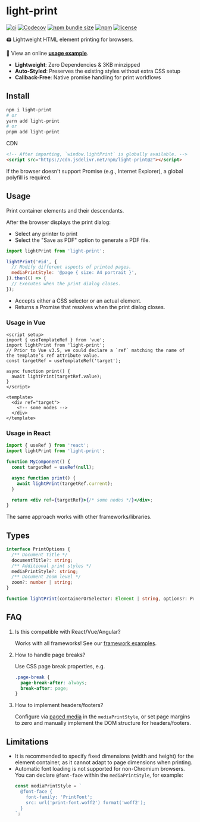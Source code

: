 # light-print

[![ci](https://img.shields.io/github/actions/workflow/status/xunmi1/light-print/ci.yml?style=flat-square&logo=github)](https://github.com/xunmi1/light-print/actions/workflows/ci.yml)
[![Codecov](https://img.shields.io/codecov/c/github/xunmi1/light-print/main?token=bi8naFdmmW&style=flat-square)](https://codecov.io/github/xunmi1/light-print)
[![npm bundle size](https://img.shields.io/bundlephobia/minzip/light-print?style=flat-square)](https://www.npmjs.com/package/light-print)
[![npm](https://img.shields.io/npm/v/light-print?style=flat-square)](https://www.npmjs.com/package/light-print)
[![license](https://img.shields.io/npm/l/light-print?style=flat-square)](https://www.npmjs.com/package/light-print)

🖨️ Lightweight HTML element printing for browsers.

🚀 View an online [**usage example**](https://xunmi1.github.io/light-print/examples/index.html).

- **Lightweight**: Zero Dependencies & 3KB minzipped
- **Auto-Styled**: Preserves the existing styles without extra CSS setup
- **Callback-Free**: Native promise handling for print workflows

## Install

```bash
npm i light-print
# or
yarn add light-print
# or
pnpm add light-print
```

CDN

```html
<!-- After importing, `window.lightPrint` is globally available. -->
<script src="https://cdn.jsdelivr.net/npm/light-print@2"></script>
```

If the browser doesn't support Promise (e.g., Internet Explorer), a global polyfill is required.

## Usage

Print container elements and their descendants.

After the browser displays the print dialog:

- Select any printer to print
- Select the "Save as PDF" option to generate a PDF file.

```js
import lightPrint from 'light-print';

lightPrint('#id', {
  // Modify different aspects of printed pages.
  mediaPrintStyle: '@page { size: A4 portrait }',
}).then(() => {
  // Executes when the print dialog closes.
});
```

- Accepts either a CSS selector or an actual element.
- Returns a Promise that resolves when the print dialog closes.

### Usage in Vue

```vue
<script setup>
import { useTemplateRef } from 'vue';
import lightPrint from 'light-print';
// Prior to Vue v3.5, we could declare a `ref` matching the name of the template’s ref attribute value.
const targetRef = useTemplateRef('target');

async function print() {
  await lightPrint(targetRef.value);
}
</script>

<template>
  <div ref="target">
    <!-- some nodes -->
  </div>
</template>
```

### Usage in React

```jsx
import { useRef } from 'react';
import lightPrint from 'light-print';

function MyComponent() {
  const targetRef = useRef(null);

  async function print() {
    await lightPrint(targetRef.current);
  }

  return <div ref={targetRef}>{/* some nodes */}</div>;
}
```

The same approach works with other frameworks/libraries.

## Types

```ts
interface PrintOptions {
  /** Document title */
  documentTitle?: string;
  /** Additional print styles */
  mediaPrintStyle?: string;
  /** Document zoom level */
  zoom?: number | string;
}

function lightPrint(containerOrSelector: Element | string, options?: PrintOptions): Promise<void>;
```

## FAQ

1. Is this compatible with React/Vue/Angular?

   Works with all frameworks! See our [framework examples](#usage-in-vue).

2. How to handle page breaks?

   Use CSS page break properties, e.g.

   ```css
   .page-break {
     page-break-after: always;
     break-after: page;
   }
   ```

3. How to implement headers/footers?

   Configure via [paged media](https://developer.chrome.com/blog/print-margins) in the `mediaPrintStyle`, or set page margins to zero and manually implement the DOM structure for headers/footers.

## Limitations

- It is recommended to specify fixed dimensions (width and height) for the element container, as it cannot adapt to page dimensions when printing.
- Automatic font loading is not supported for non-Chromium browsers. You can declare `@font-face` within the `mediaPrintStyle`, for example:
  ```js
  const mediaPrintStyle = `
    @font-face {
      font-family: 'PrintFont';
      src: url('print-font.woff2') format('woff2');
    }
  `;
  ```
